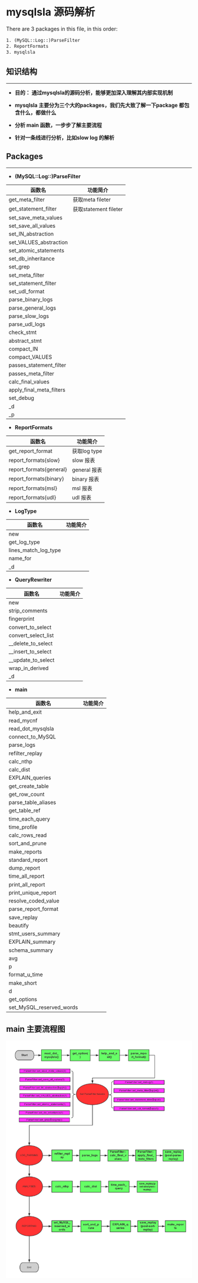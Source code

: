 # mysqlsla 源码解析
>
There are 3 packages in this file, in this order:

    1. (MySQL::Log::)ParseFilter
    2. ReportFormats
    3. mysqlsla

## 知识结构

---
* **目的： 通过mysqlsla的源码分析，能够更加深入理解其内部实现机制**

* **mysqlsla 主要分为三个大的packages，我们先大致了解一下package 都包含什么，都做什么**

* **分析 main 函数，一步步了解主要流程**

* **针对一条线进行分析，比如slow log 的解析**


## Packages
---

* **(MySQL::Log::)ParseFilter** 

函数名 | 功能简介|
---- | ---- |
get_meta_filter| 获取meta fileter|
get_statement_filter|获取statement fileter|
set_save_meta_values|
set_save_all_values|
set_IN_abstraction|
set_VALUES_abstraction|
set_atomic_statements|
set_db_inheritance|
set_grep|
set_meta_filter|
set_statement_filter|
set_udl_format|
parse_binary_logs|
parse_general_logs|
parse_slow_logs|
parse_udl_logs|
check_stmt|
abstract_stmt|
compact_IN|
compact_VALUES|
passes_statement_filter|
passes_meta_filter|
calc_final_values|
apply_final_meta_filters|
set_debug|
_d|
_p|




* **ReportFormats**


函数名|功能简介|
----|----|
get_report_format| 获取log type
report_formats{slow} | slow 报表
report_formats{general} | general 报表
report_formats{binary} | binary 报表
report_formats{msl} | msl 报表
report_formats{udl} | udl 报表

* **LogType**

函数名|功能简介|
----|----|
new|
get_log_type|
lines_match_log_type|
name_for|
_d|


* **QueryRewriter**

函数名|功能简介|
----|----|
new|
strip_comments|
fingerprint|
convert_to_select|
convert_select_list|
__delete_to_select|
__insert_to_select|
__update_to_select|
wrap_in_derived|
_d|


* **main**
 
函数名|功能简介|
----|----|
help_and_exit|
read_mycnf|
read_dot_mysqlsla|
connect_to_MySQL|
parse_logs|
refilter_replay|
calc_nthp|
calc_dist|
EXPLAIN_queries|
get_create_table|
get_row_count|
parse_table_aliases|
get_table_ref|
time_each_query|
time_profile|
calc_rows_read|
sort_and_prune|
make_reports|
standard_report|
dump_report|
time_all_report|
print_all_report|
print_unique_report|
resolve_coded_value|
parse_report_format|
save_replay|
beautify|
stmt_users_summary|
EXPLAIN_summary|
schema_summary|
avg|
p|
format_u_time|
make_short|
d|
get_options|
set_MySQL_reserved_words|



## main 主要流程图

 ![test](image/mysqlsla_main.png "test")







